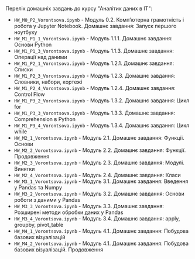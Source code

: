 Перелік домашніх завдань до курсу "Аналітик даних в ІТ":

- `HW_M0_P2_Vorontsova.ipynb`   - Модуль 0.2. Компʼютерна грамотність і робота у Jupyter Notebook. Домашнє завдання: Запуск першого ноутбуку
- `HW_M1_P1_1_Vorontsova.ipynb` - Модуль 1.1.1. Домашнє завдання: Основи Python
- `HW_M1_P1_3_Vorontsova.ipynb` - Модуль 1.1.3. Домашнє завдання: Операції над даними
- `HW_M1_P2_1_Vorontsova.ipynb` - Модуль 1.2.1. Домашнє завдання: Списки
- `HW_M1_P2_3_Vorontsova.ipynb` - Модуль 1.2.3. Домашнє завдання: Словники, набори, кортежі
- `HW_M1_P2_4_Vorontsova.ipynb` - Модуль 1.2.4. Домашнє завдання: Control Flow
- `HW_M1_P3_2_Vorontsova.ipynb` - Модуль 1.3.2. Домашнє завдання: Цикл for
- `HW_M1_P3_3_Vorontsova.ipynb` - Модуль 1.3.3. Домашнє завдання: Comprehension в Python
- `HW_M1_P3_4_Vorontsova.ipynb` - Модуль 1.3.4. Домашнє завдання: Цикл while
- `HW_M2_1_Vorontsova.ipynb`    - Модуль 2.1. Домашнє завдання: Функції. Основи
- `HW_M2_2_Vorontsova.ipynb`    - Модуль 2.2. Домашнє завдання: Функції. Продовження
- `HW_M2_3_Vorontsova.ipynb`    - Модуль 2.3. Домашнє завдання: Модулі. Винятки
- `HW_M2_4_Vorontsova.ipynb`    - Модуль 2.4. Домашнє завдання: Класи
- `HW_M3_1_Vorontsova.ipynb`    - Модуль 3.1. Домашнє завдання: Введення у Pandas та Numpy
- `HW_M3_2_Vorontsova.ipynb`    - Модуль 3.2. Домашнє завдання: Основи роботи з даними у Pandas
- `HW_M3_3_Vorontsova.ipynb`    - Модуль 3.3. Домашнє завдання: Розширені методи обробки даних у Pandas
- `HW_M3_4_Vorontsova.ipynb`    - Модуль 3.4. Домашнє завдання: apply, groupby, pivot_table
- `HW_M4_1_Vorontsova.ipynb`    - Модуль 4.1. Домашнє завдання: Побудова базових візуалізацій
- `HW_M4_2_Vorontsova.ipynb`    - Модуль 4.1. Домашнє завдання: Побудова базових візуалізацій. Продовження
